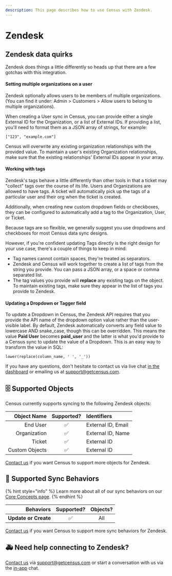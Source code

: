 ```yaml
---
description: This page describes how to use Census with Zendesk.
---
```


# Zendesk

## Zendesk data quirks

Zendesk does things a little differently so heads up that there are a few gotchas with this integration.

#### Setting multiple organizations on a user

Zendesk optionally allows users to be members of multiple organizations. \(You can find it under: Admin &gt; Customers &gt; Allow users to belong to multiple organizations\).  
  
When creating a User sync in Census, you can provide either a single External ID for the Organization, or a list of External IDs. If providing a list, you'll need to format them as a JSON array of strings, for example:

```text
["123", "example.com"]
```

Census will overwrite any existing organization relationships with the provided value. To maintain a user's existing Organization relationships, make sure that the existing relationships' External IDs appear in your array.

#### Working with tags

Zendesk's tags behave a little differently than other tools in that a ticket may "collect" tags over the course of its life. Users and Organizations are allowed to have tags. A ticket will automatically pick up the tags of a particular user and their org when the ticket is created.  
  
Additionally, when creating new custom dropdown fields or checkboxes, they can be configured to automatically add a tag to the Organization, User, or Ticket.   
  
Because tags are so flexible, we generally suggest you use dropdowns and checkboxes for most Census data sync designs.

However, if you're confident updating Tags directly is the right design for your use case, there's a couple of things to keep in mind:

* Tag names cannot contain spaces, they're treated as separators. 
* Zendesk and Census will work together to create a list of tags from the string you provide. You can pass a JSON array, or a space or comma separated list.
* The tag values you provide will **replace** any existing tags on the object. To maintain existing tags, make sure they appear in the list of tags you provide to Zendesk.

#### Updating a Dropdown or Tagger field

To update a Dropdown in Census, the Zendesk API requires that you provide the API name of the dropdown option value rather than the user-visible label. By default, Zendesk automatically converts any field value to lowercase AND snake\_case, though this can be overridden. This means the value **Paid User** becomes **paid\_user** and the latter is what you'd provide to a Census sync to update the value of a Dropdown. This is an easy way to transform the value in SQL:

```text
lower(replace(column_name, ' ', '_'))
```

If you have any questions, don't hesitate to contact us via live chat [in the dashboard](https://app.getcensus.com/) or emailing us at [support@getcensus.com](mailto:mailto:support@getcensus.com).

## 🗄 Supported Objects

Census currently supports syncing to the following Zendesk objects:

| **Object Name** | **Supported?** | Identifiers |
| ---: | :---: | :--- |
| End User | ✅ | External ID, Email |
| Organization | ✅ | External ID, Name |
| Ticket | ✅ | External ID |
| Custom Objects | ✅ | External ID |

[Contact us](mailto:support@getcensus.com) if you want Census to support more objects for Zendesk.

## 🔄 Supported Sync Behaviors

{% hint style="info" %}
Learn more about all of our sync behaviors on our [Core Concepts page](../basics/core-concept.md#the-different-sync-behaviors).
{% endhint %}

| **Behaviors** | **Supported?** | **Objects?** |
| ---: | :---: | :---: |
| **Update or Create** | ✅ | All |

[Contact us](mailto:support@getcensus.com) if you want Census to support more sync behaviors for Zendesk.

## 🚑 Need help connecting to Zendesk?

[Contact us](mailto:support@getcensus.com) via support@getcensus.com or start a conversation with us via the [in-app](https://app.getcensus.com) chat.


